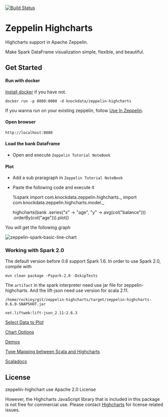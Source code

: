 [![Build Status](https://travis-ci.org/knockdata/zeppelin-highcharts.svg?branch=master)](https://travis-ci.org/knockdata/zeppelin-highcharts)

# Zeppelin Highcharts

Highcharts support in Apache Zeppelin. 

Make Spark DataFrame visualization simple, flexible, and beautiful.

## Get Started

#### Run with docker

[Install docker](https://docs.docker.com/engine/installation/) if you have not.

    docker run -p 8080:8080 -d knockdata/zeppelin-highcharts

If you wanna run on your existing zeppelin, follow [Use In Zeppelin](https://github.com/knockdata/zeppelin-highcharts/blob/master/docs/UseInZeppelin.md). 

#### Open browser

	http://localhost:8080
	
#### Load the bank DataFrame

* Open and execute `Zeppelin Tutorial NoteBook`

#### Plot

* Add a sub praragraph in `Zeppelin Tutorial NoteBook`
* Paste the following code and execute it

	%spark
	import com.knockdata.zeppelin.highcharts._
	import com.knockdata.zeppelin.highcharts.model._

	highcharts(bank
	  .series("x" -> "age", "y" -> avg(col("balance")))
	  .orderBy(col("age"))).plot()

You will get the following graph

![zeppelin-spark-basic-line-chart](https://raw.githubusercontent.com/knockdata/zeppelin-highcharts/master/docs/zeppelin-spark-basic-line-chart.png)

### Working with Spark 2.0

The default version before 0.6 support Spark 1.6. In order to use Spark 2.0, compile with 

    mvn clean package -Pspark-2.0 -DskipTests


The `artifact` in the spark interpreter need use jar file for zeppelin-highcharts. And the lift-json need use version for scala 2.11.

`/home/rockiey/git/zeppelin-highcharts/target/zeppelin-highcharts-0.6.0-SNAPSHOT.jar`

`net.liftweb:lift-json_2.11:2.6.3`

[Select Data to Plot](https://github.com/knockdata/zeppelin-highcharts/blob/master/docs/SelectDataToPlot.md)

[Chart Options](https://github.com/knockdata/zeppelin-highcharts/blob/master/docs/ChartOptions.md)

[Demos](https://github.com/knockdata/zeppelin-highcharts/blob/master/docs/demos.md)

[Type Mapping between Scala and Highcharts](https://github.com/knockdata/zeppelin-highcharts/blob/master/docs/TypeMapping.md)

[Scaladocs](https://knockdata.github.io/zeppelin-highcharts/docs/scaladocs)

## License

zeppelin-highchart use Apache 2.0 License

However, the Highcharts JavaScript library that is included in this package is not free for commercial use. Please contact [Highcharts](https://shop.highsoft.com/) for license related issues.
